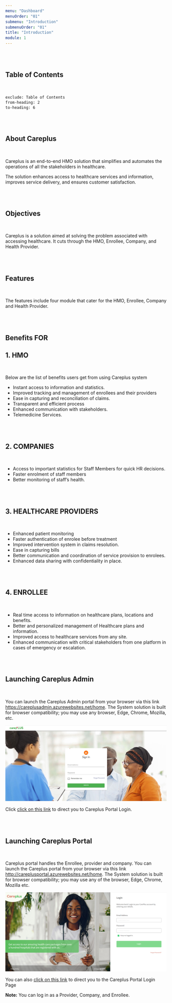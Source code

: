 ```yaml
---
menu: "Dashboard"
menuOrder: "01"
submenu: "Introduction"
submenuOrder: "01"
title: "Introduction"
module: 1
---
```


<br />
<br />

## Table of Contents

<br />

```toc
exclude: Table of Contents
from-heading: 2
to-heading: 6
```

<br />
<br />

## About Careplus

<br />

Careplus is an end-to-end HMO solution that simplifies and automates the operations of all the stakeholders in healthcare.

The solution enhances access to healthcare services and information, improves service delivery, and ensures customer satisfaction.

<br />
<br />

## Objectives

<br />

Careplus is a solution aimed at solving the problem associated with accessing healthcare. It cuts through the HMO, Enrollee, Company, and Health Provider.

<br />
<br />

## Features

<br />

The features include four module that cater for the HMO, Enrollee, Company and Health Provider.

<br />
<br />

## Benefits FOR

## 1. HMO

<br />

Below are the list of benefits users get from using Careplus system

- Instant access to information and statistics.
- Improved tracking and management of enrollees and their providers
- Ease in capturing and reconciliation of claims.
- Transparent and efficient process
- Enhanced communication with stakeholders.
- Telemedicine Services.

<br />
<br />

## 2. COMPANIES

<br />

- Access to important statistics for Staff Members for quick HR decisions.
- Faster enrolment of staff members
- Better monitoring of staff’s health.
<!-- * Monitor your learning progress.
- Work and submit assignments easily. -->

<br />
<br />

## 3. HEALTHCARE PROVIDERS

<br />

- Enhanced patient monitoring
- Faster authentication of enrolee before treatment
- Improved intervention system in claims resolution.
- Ease in capturing bills
- Better communication and coordination of service provision to enrolees.
- Enhanced data sharing with confidentiality in place.
<!-- * Engage and collaborate with parents through a dashboard -->

<br />
<br />

## 4. ENROLLEE

<br />

- Real time access to information on healthcare plans, locations and benefits.
- Better and personalized management of Healthcare plans and information.
- Improved access to healthcare services from any site.
- Enhanced communication with critical stakeholders from one platform in cases of emergency or escalation.
<!-- * Track consumption in real time -->

<br />
<br />

## Launching Careplus Admin

<br />

You can launch the Careplus Admin portal from your browser via this link https://careplusadmin.azurewebsites.net/home. The System solution is built for browser compatibility; you may use any browser, Edge, Chrome, Mozilla, etc.

![login](/images/CareplusLoginPage.jpg "Title")

Click [click on this link](http://careplusportal.azurewebsites.net/home) to direct you to Careplus Portal Login.

<br />
<br />

## Launching Careplus Portal

<br />

Careplus portal handles the Enrollee, provider and company.
You can launch the Careplus portal from your browser via this link
<http://careplusportal.azurewebsites.net/home>. The System solution is built for browser compatibility; you may use any of the browser, Edge, Chrome, Mozilla etc.

![Careplus Portal Login Page Image](/images/CareplusPortalLoginPage.png "Login Page")

You can also [click on this link](http://careplusportal.azurewebsites.net/home) to direct you to the Careplus Portal Login Page
<br />

**Note:** You can log in as a Provider, Company, and Enrollee.

<br />
